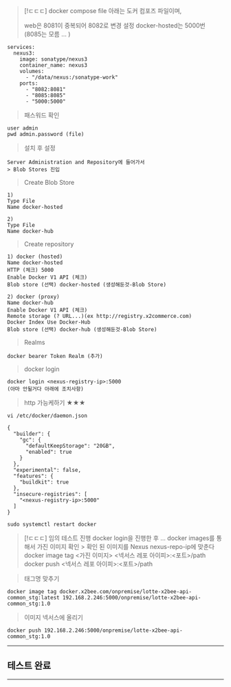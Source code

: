 > [!ㄷㄷㄷ] docker compose file
> 아래는 도커 컴포즈 파일이며,
>
> web은 8081이 중복되어 8082로 변경 설정
> docker-hosted는 5000번
> (8085는 모름 … )

```
services:
  nexus3:
    image: sonatype/nexus3
    container_name: nexus3
    volumes:
      - "/data/nexus:/sonatype-work"
    ports:
      - "8082:8081"
      - "8085:8085"
      - "5000:5000"
```

> 패스워드 확인

```
user admin
pwd admin.password (file)
```

> 설치 후 설정

```
Server Administration and Repository에 들어가서
> Blob Stores 진입
```

> Create Blob Store

```
1)
Type File
Name docker-hosted

2)
Type File
Name docker-hub
```

> Create repository

```
1) docker (hosted)
Name docker-hosted
HTTP (체크) 5000
Enable Docker V1 API (체크)
Blob store (선택) docker-hosted (생성해둔것-Blob Store)

2) docker (proxy)
Name docker-hub
Enable Docker V1 API (체크)
Remote storage (? URL...)(ex http://registry.x2commerce.com)
Docker Index Use Docker-Hub
Blob store (선택) docker-hub (생성해둔것-Blob Store)
```

> Realms

```
docker bearer Token Realm (추가)
```

> docker login

```
docker login <nexus-registry-ip>:5000
(아마 안될거다 아래에 조치사항)
```

> http 가능케하기 ★★★

```
vi /etc/docker/daemon.json

{
  "builder": {
    "gc": {
      "defaultKeepStorage": "20GB",
      "enabled": true
    }
  },
  "experimental": false,
  "features": {
    "buildkit": true
  },
  "insecure-registries": [
    "<nexus-registry-ip>:5000"
  ]
}

sudo systemctl restart docker
```

> [!ㄷㄷㄷ] 임의 테스트 진행
> docker login을 진행한 후 ...
> docker images를 통해서 가진 이미지 확인 > 확인 된 이미지를 Nexus nexus-repo-ip에 맞춘다
> docker image tag <가진 이미지> <넥서스 레포 아이피>:<포트>/path
> docker push <넥서스 레포 아이피>:<포트>/path

> 태그명 맞추기

```
docker image tag docker.x2bee.com/onpremise/lotte-x2bee-api-common_stg:latest 192.168.2.246:5000/onpremise/lotte-x2bee-api-common_stg:1.0
```

> 이미지 넥서스에 올리기

```
docker push 192.168.2.246:5000/onpremise/lotte-x2bee-api-common_stg:1.0
```

---

## 테스트 완료

---
